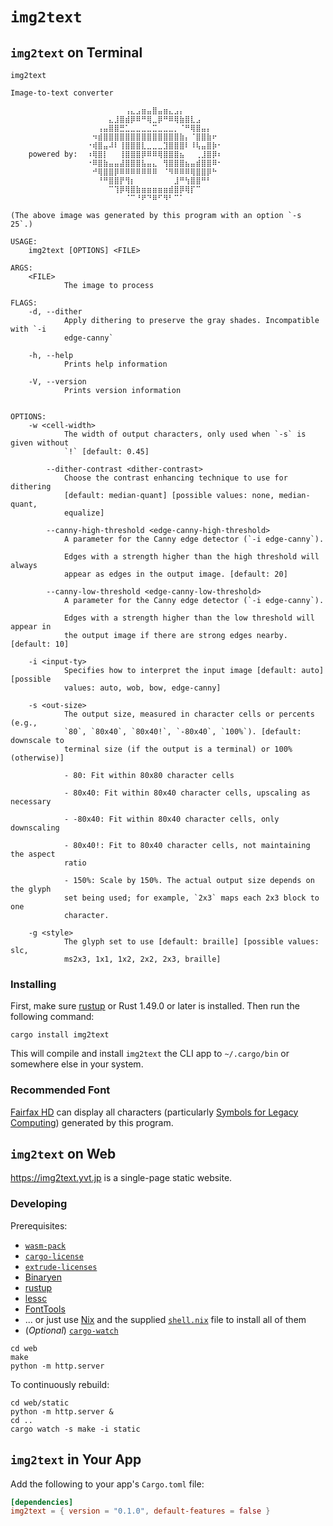 # `img2text`

## `img2text` on Terminal

```
img2text

Image-to-text converter

                 ⠀⠀⠀⠀⠀⠀⠀⢠⣄⣠⣶⣤⣿⣤⣶⣄⣠⡄⠀⠀⠀⠀⠀⠀⠀
                 ⠀⠀⠀⠀⣄⣸⣿⣾⡿⠿⠛⢿⣀⡿⠛⠿⢿⣷⣿⣇⣠⠀⠀⠀⠀
                 ⠀⠀⢠⣤⣿⣿⣛⣁⣀⣀⣀⣀⣉⣀⣀⣀⡀⠈⠛⢿⣿⣤⡄⠀⠀
                 ⠀⠲⣾⣿⣿⣿⣿⣿⣿⣿⣿⣿⣿⣿⣿⣿⣿⣷⡄⠈⣿⣿⣷⠖⠀
                 ⠐⢾⣿⣤⠼⠇⢸⣿⣿⣿⣇⣀⣀⣀⣹⣿⣿⣿⠇⠸⢧⣤⣿⡷⠂
    powered by:  ⠰⢿⣿⡇⠀⠀⢸⣿⣿⣿⡿⠿⠿⢿⣿⣿⣿⣦⠀⠀⢀⣸⣿⡿⠆
                 ⠐⠿⣿⣷⣤⣤⣼⣿⣿⣿⣧⣤⣄⠀⢻⣿⣿⣿⣦⣤⣾⣿⣿⠿⠂
                 ⠀⠚⢿⣿⣿⡿⠿⠿⠿⠿⠿⠿⠿⠀⠈⠻⠿⠿⠿⢿⣿⣿⡿⠓⠀
                 ⠀⠀⠘⠛⣿⣿⡟⢻⡆⠀⠀⠀⠀⠀⠀⠀⣸⠛⢳⣿⣿⠛⠃⠀⠀
                 ⠀⠀⠀⠀⠉⢹⡿⢿⣿⣷⣶⣶⣶⣶⣶⣾⣿⡿⢿⡏⠉⠀⠀⠀⠀
                 ⠀⠀⠀⠀⠀⠀⠀⠈⠉⠘⠟⠙⠿⠋⠻⠃⠉⠁⠀⠀⠀⠀⠀⠀⠀

(The above image was generated by this program with an option `-s 25`.)

USAGE:
    img2text [OPTIONS] <FILE>

ARGS:
    <FILE>
            The image to process

FLAGS:
    -d, --dither
            Apply dithering to preserve the gray shades. Incompatible with `-i
            edge-canny`

    -h, --help
            Prints help information

    -V, --version
            Prints version information


OPTIONS:
    -w <cell-width>
            The width of output characters, only used when `-s` is given without
            `!` [default: 0.45]

        --dither-contrast <dither-contrast>
            Choose the contrast enhancing technique to use for dithering
            [default: median-quant] [possible values: none, median-quant,
            equalize]

        --canny-high-threshold <edge-canny-high-threshold>
            A parameter for the Canny edge detector (`-i edge-canny`).

            Edges with a strength higher than the high threshold will always
            appear as edges in the output image. [default: 20]

        --canny-low-threshold <edge-canny-low-threshold>
            A parameter for the Canny edge detector (`-i edge-canny`).

            Edges with a strength higher than the low threshold will appear in
            the output image if there are strong edges nearby. [default: 10]

    -i <input-ty>
            Specifies how to interpret the input image [default: auto] [possible
            values: auto, wob, bow, edge-canny]

    -s <out-size>
            The output size, measured in character cells or percents (e.g.,
            `80`, `80x40`, `80x40!`, `-80x40`, `100%`). [default: downscale to
            terminal size (if the output is a terminal) or 100% (otherwise)]

            - 80: Fit within 80x80 character cells

            - 80x40: Fit within 80x40 character cells, upscaling as necessary

            - -80x40: Fit within 80x40 character cells, only downscaling

            - 80x40!: Fit to 80x40 character cells, not maintaining the aspect
            ratio

            - 150%: Scale by 150%. The actual output size depends on the glyph
            set being used; for example, `2x3` maps each 2x3 block to one
            character.

    -g <style>
            The glyph set to use [default: braille] [possible values: slc, 
            ms2x3, 1x1, 1x2, 2x2, 2x3, braille]
```

### Installing

First, make sure [rustup](https://www.rust-lang.org/tools/install) or Rust 1.49.0 or later is installed. Then run the following command:

```
cargo install img2text
```

This will compile and install `img2text` the CLI app to `~/.cargo/bin` or somewhere else in your system.

### Recommended Font

[Fairfax HD](http://www.kreativekorp.com/software/fonts/fairfaxhd.shtml) can display all characters (particularly [Symbols for Legacy Computing]) generated by this program.

[Symbols for Legacy Computing]: https://en.wikipedia.org/wiki/Symbols_for_Legacy_Computing

## `img2text` on Web

<https://img2text.yvt.jp> is a single-page static website.

### Developing

Prerequisites:

 - [`wasm-pack`](https://crates.io/crates/wasm-pack)
 - [`cargo-license`](https://crates.io/crates/cargo-license)
 - [`extrude-licenses`](https://crates.io/crates/extrude-licenses)
 - [Binaryen](https://github.com/WebAssembly/binaryen)
 - [rustup](https://www.rust-lang.org/tools/install)
 - [lessc](http://lesscss.org)
 - [FontTools](https://github.com/fonttools/fonttools)
 - ... or just use [Nix](https://nixos.org) and the supplied [`shell.nix`](./shell.nix) file to install all of them
 - (*Optional*) [`cargo-watch`](https://crates.io/crates/cargo-watch)

```shell
cd web
make
python -m http.server
```

To continuously rebuild:

```shell
cd web/static
python -m http.server &
cd ..
cargo watch -s make -i static
```

## `img2text` in Your App

Add the following to your app's `Cargo.toml` file:

```toml
[dependencies]
img2text = { version = "0.1.0", default-features = false }
```
